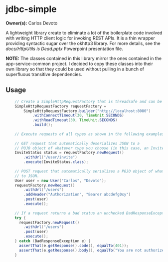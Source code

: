 # jdbc-simple

**Owner(s):** Carlos Devoto

A lightweight library create to eliminate a lot of the boilerplate code involved with writing HTTP client logic for invoking REST APIs. It is a thin
wrapper providing syntactic sugar over the okhttp3 library. For more details, see the _docs/HttpUtils is Dead.pptx_ Powerpoint presentation file. 

**NOTE:** The classes contained in this library mirror the ones contained in the app-service-common project. I decided to copy these classes into their own library so that they could be used without pulling in a bunch of superfluous transitive dependencies.

## Usage

```java
    // Create a SimpleHttpRequestFactory that is threadsafe and can be reused globally
    SimpleHttpRequestFactory requestFactory =
        SimpleHttpRequestFactory.builder("http://localhost:8080")
            .withConnectTimeout(30, TimeUnit.SECONDS)
            .withReadTimeout(30, TimeUnit.SECONDS)
            .build();
            
    // Execute requests of all types as shown in the following examples:
    
    // GET request that automatically deserializes JSON to a 
    // POJO object of whatever type you choose (in this case, an InviteStatus object)
    InviteStatus status = requestFactory.newRequest()
        .withUrl("/user/invite")
        .execute(InviteStatus.class);
            
    // POST request that automatically serializes a POJO object of whatever type you choose (in this case, a User object)
    // to JSON.
    User user = new User("Carlos", "Devoto");
    requestFactory.newRequest()
        .withUrl("/users")
        .addHeader("Authorization", "Bearer abcdefg0xy")
        .post(user)
        .execute();
    
    // If a request returns a bad status an unchecked BadResponseException is thrown which contains the response body as well as the code
    try {
      requestFactory.newRequest()
        .withUrl("/users")
        .post(user)
        .execute();
    } catch (BadResponseException e) {
      assertThat(e.getResponse().code(), equalTo(401));
      assertThat(e.getResponse().body(), equalTo("You are not authorized"));
    }

```
